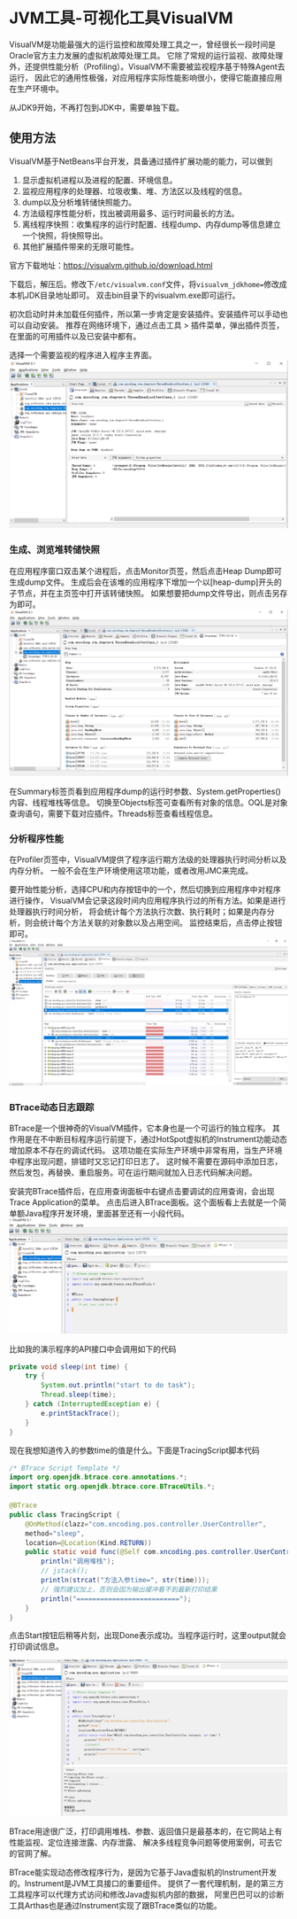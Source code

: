 # JVM工具-可视化工具VisualVM
VisualVM是功能最强大的运行监控和故障处理工具之一，曾经很长一段时间是Oracle官方主力发展的虚拟机故障处理工具。
它除了常规的运行监视、故障处理外，还提供性能分析（Profiling）。VisualVM不需要被监视程序基于特殊Agent去运行，
因此它的通用性极强，对应用程序实际性能影响很小，使得它能直接应用在生产环境中。

从JDK9开始，不再打包到JDK中，需要单独下载。

## 使用方法
VisualVM基于NetBeans平台开发，具备通过插件扩展功能的能力，可以做到

1. 显示虚拟机进程以及进程的配置、环境信息。
2. 监视应用程序的处理器、垃圾收集、堆、方法区以及线程的信息。
3. dump以及分析堆转储快照能力。
4. 方法级程序性能分析，找出被调用最多、运行时间最长的方法。
5. 离线程序快照：收集程序的运行时配置、线程dump、内存dump等信息建立一个快照，将快照导出。
6. 其他扩展插件带来的无限可能性。

官方下载地址：<https://visualvm.github.io/download.html>

下载后，解压后。修改下`/etc/visualvm.conf`文件，将`visualvm_jdkhome=`修改成本机JDK目录地址即可。
双击bin目录下的visualvm.exe即可运行。

初次启动时并未加载任何插件，所以第一步肯定是安装插件。安装插件可以手动也可以自动安装。
推荐在网络环境下，通过点击工具 > 插件菜单，弹出插件页签，在里面的可用插件以及已安装中都有。

选择一个需要监视的程序进入程序主界面。
![img.png](images/img-2021100513.png)

### 生成、浏览堆转储快照
在应用程序窗口双击某个进程后，点击Monitor页签，然后点击Heap Dump即可生成dump文件。
生成后会在该堆的应用程序下增加一个以[heap-dump]开头的子节点，并在主页签中打开该转储快照。
如果想要把dump文件导出，则点击另存为即可。
![img.png](images/img-2021100514.png)

在Summary标签页看到应用程序dump的运行时参数、System.getProperties()内容、线程堆栈等信息。
切换至Objects标签可查看所有对象的信息。OQL是对象查询语句，需要下载对应插件。Threads标签查看线程信息。

### 分析程序性能
在Profiler页签中，VisualVM提供了程序运行期方法级的处理器执行时间分析以及内存分析。
一般不会在生产环境使用这项功能，或者改用JMC来完成。

要开始性能分析，选择CPU和内存按钮中的一个，然后切换到应用程序中对程序进行操作，
VisualVM会记录这段时间内应用程序执行过的所有方法。如果是进行处理器执行时间分析，
将会统计每个方法执行次数、执行耗时；如果是内存分析，则会统计每个方法关联的对象数以及占用空间。
监控结束后，点击停止按钮即可。
![img.png](images/img-2021100515.png)

### BTrace动态日志跟踪
BTrace是一个很神奇的VisualVM插件，它本身也是一个可运行的独立程序。
其作用是在不中断目标程序运行前提下，通过HotSpot虚拟机的Instrument功能动态增加原本不存在的调试代码。
这项功能在实际生产环境中非常有用，当生产环境中程序出现问题，排错时又忘记打印日志了。
这时候不需要在源码中添加日志，然后发包，再替换、重启服务。可在运行期间就加入日志代码解决问题。

安装完BTrace插件后，在应用查询面板中右键点击要调试的应用查询，会出现Trace Application的菜单。
点击后进入BTrace面板。这个面板看上去就是一个简单额Java程序开发环境，里面甚至还有一小段代码。
![img.png](images/img-2021100516.png)

比如我的演示程序的API接口中会调用如下的代码
```java
private void sleep(int time) {
    try {
        System.out.println("start to do task");
        Thread.sleep(time);
    } catch (InterruptedException e) {
        e.printStackTrace();
    }
}
```
现在我想知道传入的参数time的值是什么。下面是TracingScript脚本代码
```java
/* BTrace Script Template */
import org.openjdk.btrace.core.annotations.*;
import static org.openjdk.btrace.core.BTraceUtils.*;

@BTrace
public class TracingScript {
    @OnMethod(clazz="com.xncoding.pos.controller.UserController",
    method="sleep",
    location=@Location(Kind.RETURN))
    public static void func(@Self com.xncoding.pos.controller.UserController instance, int time) {
        println("调用堆栈");
        // jstack();
        println(strcat("方法入参time=", str(time)));
        // 强烈建议加上，否则会因为输出缓冲看不到最新打印结果
        println("==========================");
    }
}
```

点击Start按钮后稍等片刻，出现Done表示成功。当程序运行时，这里output就会打印调试信息。

![img.png](images/img-2021100517.png)

BTrace用途很广泛，打印调用堆栈、参数、返回值只是最基本的，在它网站上有性能监视、定位连接泄露、内存泄露、
解决多线程竞争问题等使用案例，可去它的官网了解。

BTrace能实现动态修改程序行为，是因为它基于Java虚拟机的Instrument开发的。Instrument是JVM工具接口的重要组件。
提供了一套代理机制，是的第三方工具程序可以代理方式访问和修改Java虚拟机内部的数据，
阿里巴巴可以的诊断工具Arthas也是通过Instrument实现了跟BTrace类似的功能。

